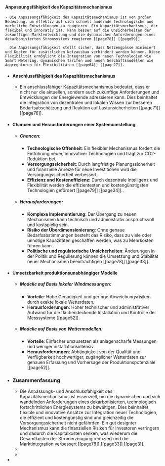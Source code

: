 #### Anpassungsfähigkeit des Kapazitätsmechanismus
	- Die Anpassungsfähigkeit des Kapazitätsmechanismus ist von großer Bedeutung, um effektiv auf sich schnell ändernde technologische und marktliche Entwicklungen zu reagieren. Ein Kapazitätsmechanismus, der flexibel und innovativ ist, kann besser auf die Unsicherheiten der zukünftigen Marktentwicklung und die dynamischen Anforderungen eines dekarbonisierten Stromsystems reagieren [[page78]] [[page59]].
	  
	  Die Anpassungsfähigkeit stellt sicher, dass Netzengpässe minimiert und Kosten für zusätzlichen Netzausbau verhindert werden können. Diese Flexibilität ermöglicht die Integration von neuen Technologien wie Smart Metering, dynamischen Tarifen und neuen Geschäftsmodellen wie Aggregatoren für Flexibilitäten [[page64]] [[page27]].
- #### Anschlussfähigkeit des Kapazitätsmechanismus
	- Ein anschlussfähiger Kapazitätsmechanismus bedeutet, dass er nicht nur die aktuellen, sondern auch zukünftige Anforderungen und Entwicklungen der Energiewende adressieren kann. Dies beinhaltet die Integration von dezentralen und lokalen Wissen zur besseren Bedarfsabschätzung und Reaktion auf Lastunsicherheiten [[page71]] [[page76]].
- #### Chancen und Herausforderungen einer Systemumstellung
	- ##### Chancen:
		- **Technologische Offenheit**: Ein flexibler Mechanismus fördert die Einführung neuer, innovativer Technologien und trägt zur CO2-Reduktion bei.
		- **Versorgungssicherheit**: Durch langfristige Planungssicherheit und finanzielle Anreize für neue Investitionen wird die Versorgungssicherheit verbessert.
		- **Effizienz und Kosteneffizienz**: Durch dezentrale Intelligenz und Flexibilität werden die effizientesten und kostengünstigsten Technologien gefördert [[page79]] [[page34]]..
	- ##### Herausforderungen:
		- **Komplexe Implementierung**: Der Übergang zu neuen Mechanismen kann technisch und administrativ anspruchsvoll und kostspielig sein.
		- **Risiko der Überdimensionierung**: Ohne genaue Bedarfsabstimmungen besteht das Risiko, dass zu viele oder unnötige Kapazitäten geschaffen werden, was zu Mehrkosten führen kann.
		- **Politische und regulatorische Unsicherheiten**: Änderungen in der Politik und Regulierung können die Umsetzung und Stabilität neuer Mechanismen beeinträchtigen [[page78]] [[page33]].
- #### Umsetzbarkeit produktionsunabhängiger Modelle
	- ##### Modelle auf Basis lokaler Windmessungen:
		- **Vorteile**: Hohe Genauigkeit und geringe Abweichungsrisiken durch exakte lokale Wetterdaten.
		- **Herausforderungen**: Hoher technischer und administrativer Aufwand für die flächendeckende Installation und Kontrolle der Messsysteme [[page52]].
	- ##### Modelle auf Basis von Wettermodellen:
		- **Vorteile**: Einfacher umzusetzen als anlagenscharfe Messungen und weniger installationsintensiv.
		- **Herausforderungen**: Abhängigkeit von der Qualität und Verfügbarkeit hochwertiger, zugänglicher Wetterdaten zur genauen Erfassung und Vorhersage der Produktionspotenziale [[page52]].
- ### Zusammenfassung
	- Die Anpassungs- und Anschlussfähigkeit des Kapazitätsmechanismus ist essenziell, um die dynamischen und sich wandelnden Anforderungen eines dekarbonisierten, technologisch fortschrittlichen Energiesystems zu bewältigen. Dies beinhaltet flexible und innovative Ansätze zur Integration neuer Technologien, die effizient und kostengünstig sind und gleichzeitig die Versorgungssicherheit nicht gefährden. Ein gut designter Mechanismus kann die finanziellen Risiken für Investoren verringern und dadurch die Kapitalkosten senken, was wiederum die Gesamtkosten der Stromerzeugung reduziert und die Marktintegration verbessert [[page78]] [[page33]] [[page3]].
	-
	-
-